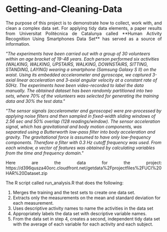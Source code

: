 # Getting-and-Cleaning-Data

<p style="text-align: justify;">The purpose of this project is to demonstrate how to collect, work with, and clean a complex data set. For applying tidy data elements, a paper results from Universitat Politècnica de Catalunya called **Human Activity Recognition Using Smartphones Data Set** has served as a source of information.</p>

_"The experiments have been carried out with a group of 30 volunteers within an age bracket of 19-48 years. Each person performed six activities (WALKING, WALKING, UPSTAIRS, WALKING, DOWNSTAIRS, SITTING, STANDING, LAYING) wearing a smartphone (Samsung Galaxy S II) on the waist. Using its embedded accelerometer and gyroscope, we captured 3-axial linear acceleration and 3-axial angular velocity at a constant rate of 50Hz. The experiments have been video-recorded to label the data manually. The obtained dataset has been randomly partitioned into two sets, where 70% of the volunteers was selected for generating the training data and 30% the test data."_ 

_"The sensor signals (accelerometer and gyroscope) were pre-processed by applying noise filters and then sampled in fixed-width sliding windows of 2.56 sec and 50% overlap (128 readings/window). The sensor acceleration signal, which has gravitational and body motion components, was separated using a Butterworth low-pass filter into body acceleration and gravity. The gravitational force is assumed to have only low-frequency components. Therefore a filter with 0.3 Hz cutoff frequency was used. From each window, a vector of features was obtained by calculating variables from the time and frequency domain."_

<p style="text-align: justify;">Here are the data for the project: https://d396qusza40orc.cloudfront.net/getdata%2Fprojectfiles%2FUCI%20HAR%20Dataset.zip</p> 

The R script called run_analysis.R that does the following:

1. Merges the training and the test sets to create one data set.
2. Extracts only the measurements on the mean and standard deviation for each measurement. 
3. Uses descriptive activity names to name the activities in the data set 
4. Appropriately labels the data set with descriptive variable names. 
5. From the data set in step 4, creates a second, independent tidy data set with the average of each variable for each activity and each subject.
